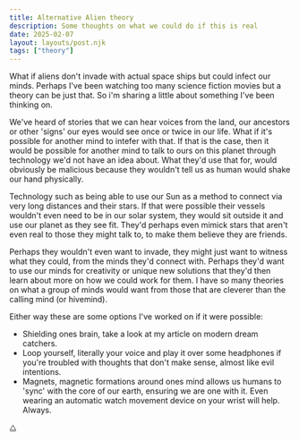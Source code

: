 ```yaml
---
title: Alternative Alien theory
description: Some thoughts on what we could do if this is real
date: 2025-02-07
layout: layouts/post.njk
tags: ["theory"]
---
```


What if aliens don't invade with actual space ships but could infect our minds. Perhaps I've been watching too many science fiction movies but a theory can be just that. So i'm sharing a little about something I've been thinking on. 

We've heard of stories that we can hear voices from the land, our ancestors or other 'signs' our eyes would see once or twice in our life. What if it's possible for another mind to intefer with that. If that is the case, then it would be possible for another mind to talk to ours on this planet through technology we'd not have an idea about. What they'd use that for, would obviously be malicious because they wouldn't tell us as human would shake our hand physically.

Technology such as being able to use our Sun as a method to connect via very long distances and their stars. If that were possible their vessels wouldn't even need to be in our solar system, they would sit outside it and use our planet as they see fit. They'd perhaps even mimick stars that aren't even real to those they might talk to, to make them believe they are friends.

Perhaps they wouldn't even want to invade, they might just want to witness what they could, from the minds they'd connect with. Perhaps they'd want to use our minds for creativity or unique new solutions that they'd then learn about more on how we could work for them. I have so many theories on what a group of minds would want from those that are cleverer than the calling mind (or hivemind).

Either way these are some options I've worked on if it were possible:
- Shielding ones brain, take a look at my article on modern dream catchers.
- Loop yourself, literally your voice and play it over some headphones if you're troubled with thoughts that don't make sense, almost like evil intentions.
- Magnets, magnetic formations around ones mind allows us humans to 'sync' with the core of our earth, ensuring we are one with it. Even wearing an automatic watch movement device on your wrist will help. Always.

⧋
